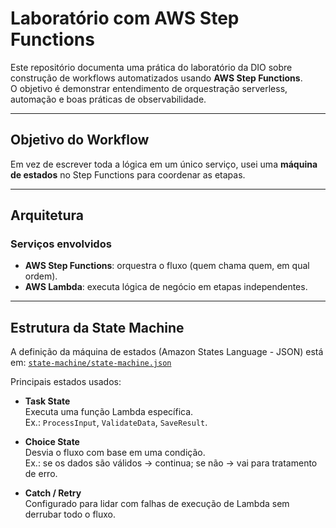 # Laboratório com AWS Step Functions

Este repositório documenta uma prática do laboratório da DIO sobre construção de workflows automatizados usando **AWS Step Functions**.  
O objetivo é demonstrar entendimento de orquestração serverless, automação e boas práticas de observabilidade.

---

## Objetivo do Workflow

Em vez de escrever toda a lógica em um único serviço, usei uma **máquina de estados** no Step Functions para coordenar as etapas.

---

## Arquitetura

### Serviços envolvidos
- **AWS Step Functions**: orquestra o fluxo (quem chama quem, em qual ordem).
- **AWS Lambda**: executa lógica de negócio em etapas independentes.

---

## Estrutura da State Machine

A definição da máquina de estados (Amazon States Language - JSON) está em:
[`state-machine/state-machine.json`](./state-machine/state-machine.json)

Principais estados usados:

- **Task State**  
  Executa uma função Lambda específica.  
  Ex.: `ProcessInput`, `ValidateData`, `SaveResult`.

- **Choice State**  
  Desvia o fluxo com base em uma condição.  
  Ex.: se os dados são válidos → continua; se não → vai para tratamento de erro.

- **Catch / Retry**  
  Configurado para lidar com falhas de execução de Lambda sem derrubar todo o fluxo.
